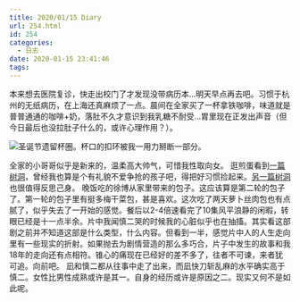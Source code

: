 ```yaml
---
title: 2020/01/15 Diary
url: 254.html
id: 254
categories:
  - 日志
date: 2020-01-15 23:41:46
tags:
---
```


本来想去医院复诊，快走出校门了才发现没带病历本...明天早点再去吧。习惯于杭州的无纸病历，在上海还真麻烦了一点。晨间在全家买了一杯拿铁咖啡，味道就是普普通通的咖啡+奶，落肚不久才意识到我乳糖不耐受...胃里现在正发出声音（但今日最后也没拉肚子什么的，或许心理作用？）。

![](/img/2020pic/01/圣诞节的杯圈-scaled.jpg)圣诞节遗留杯圈。杯口的扣环被我一用力掰断一部分。

全家的小哥哥似乎是新来的，温柔高大帅气，可惜我性取向女。 逛煎蛋看到[一篇树洞](http://jandan.net/t/4441294)，曾经我也算是个有礼貌不爱争抢的孩子吧，得把好习惯捡起来。[另一篇树洞](http://jandan.net/t/4440977)也很值得反思己身。 晚饭吃的徐博从家里带来的包子。这应该算是第二轮的包子了。第一轮的包子里有挺多梅干菜包，甚是喜欢。这次吃了两天萝卜丝肉包也有点腻了，似乎失去了一开始的感觉。餐后以2-4倍速看完了10集风平浪静的闲暇，转眼已经是十一点半余。片中我闻慎二哭的时候我的心脏似乎也在抽搐。其实看这部剧之前并不知道这部是什么类型，什么内容。但看到一半，感觉片中人的人生走向里有一些现实的折射。如果抛去为剧情营造的那么多巧合，片子中发生的故事和我18年的走向还有点相符。锥心的痛现在已经好的差不多了，往者不可谏，来者犹可追。向前吧。 凪和慎二都从往事中走了出来，而凪快刀斩乱麻的水平确实高于慎二。女性比男性成熟或许是其一。自身的经历或许是原因之二。现实又何不是如此呢。